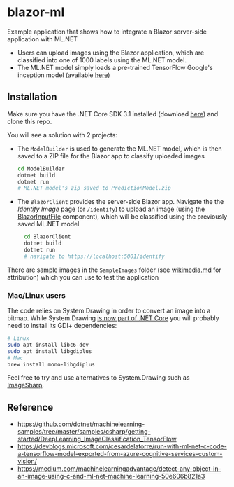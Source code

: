 # blazor-ml

Example application that shows how to integrate a Blazor server-side application with ML.NET

- Users can upload images using the Blazor application, which are classified into one of 1000 labels using the ML.NET model.
- The ML.NET model simply loads a pre-trained TensorFlow Google's inception model (available [here](https://github.com/dotnet/machinelearning-samples/tree/master/samples/csharp/getting-started/DeepLearning_ImageClassification_TensorFlow/ImageClassification/assets/inputs/inception))


## Installation
Make sure you have the .NET Core SDK 3.1 installed (download [here](https://dotnet.microsoft.com/download)) and clone this repo.

You will see a solution with 2 projects:

- The `ModelBuilder` is used to generate the ML.NET model, which is then saved to a ZIP file for the Blazor app to classify uploaded images
  ```bash
  cd ModelBuilder
  dotnet build
  dotnet run
  # ML.NET model's zip saved to PredictionModel.zip
  ```
- The `BlazorClient` provides the server-side Blazor app. Navigate the the *Identify Image* page (or `/identify`) to upload an image (using the [BlazorInputFile](http://blog.stevensanderson.com/2019/09/13/blazor-inputfile/) component), which will be classified using the previously saved ML.NET model
  ```bash
    cd BlazorClient
    dotnet build
    dotnet run
    # navigate to https://localhost:5001/identify
  ```

There are sample images in the `SampleImages` folder (see [wikimedia.md](./SampleImages/wikimedia.md) for attribution) which you can use to test the application

### Mac/Linux users
The code relies on System.Drawing in order to convert an image into a bitmap. While System.Drawing [is now part of .NET Core](https://www.hanselman.com/blog/HowDoYouUseSystemDrawingInNETCore.aspx) you will probably need to install its GDI+ dependencies:
```bash
# Linux
sudo apt install libc6-dev
sudo apt install libgdiplus
# Mac
brew install mono-libgdiplus
```

Feel free to try and use alternatives to System.Drawing such as [ImageSharp](https://github.com/SixLabors/ImageSharp).

## Reference

- https://github.com/dotnet/machinelearning-samples/tree/master/samples/csharp/getting-started/DeepLearning_ImageClassification_TensorFlow
- https://devblogs.microsoft.com/cesardelatorre/run-with-ml-net-c-code-a-tensorflow-model-exported-from-azure-cognitive-services-custom-vision/
- https://medium.com/machinelearningadvantage/detect-any-object-in-an-image-using-c-and-ml-net-machine-learning-50e606b821a3

